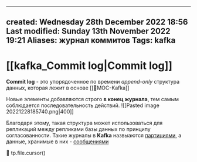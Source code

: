 
---
created: Wednesday 28th December 2022 18:56
Last modified: Sunday 13th November 2022 19:21
Aliases: журнал коммитов
Tags: kafka
---

# [[kafka_Commit log|Commit log]]
**Commit log** - это упорядоченное по времени *append-only* структура данных, которая лежит в основе [[📙MOC-Kafka]]

Новые элементы добавляются строго **в конец журнала**, тем самым соблюдается последовательность действий. 
![[Pasted image 20221228185740.png|400]]

Благодаря этому, такая структура может использоваться для репликаций между репликами базы данных по принципу согласованности.
Такие журналы в **Kafka** назвыаются [партициями](kafka_партиции), а данные, хранимые в них - [сообщениями](kafka_сообщения)





📌 tp.file.cursor()


